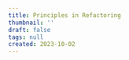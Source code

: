 ```yaml
---
title: Principles in Refactoring
thumbnail: ''
draft: false
tags: null
created: 2023-10-02
---
```



